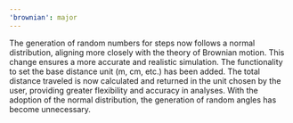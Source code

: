 ```yaml
---
'brownian': major
---
```


The generation of random numbers for steps now follows a normal distribution, aligning more closely with the theory of Brownian motion. This change ensures a more accurate and realistic simulation. The functionality to set the base distance unit (m, cm, etc.) has been added. The total distance traveled is now calculated and returned in the unit chosen by the user, providing greater flexibility and accuracy in analyses. With the adoption of the normal distribution, the generation of random angles has become unnecessary.
